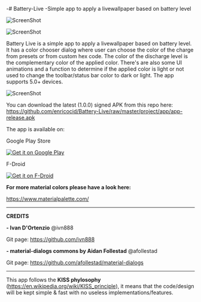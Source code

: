 -# Battery-Live
 -Simple app to apply a livewallpaper based on battery level

![ScreenShot](https://raw.githubusercontent.com/enricocid/Battery-Live/master/art/solid.png)

![ScreenShot](https://raw.githubusercontent.com/enricocid/Battery-Live/master/art/Battery_gif.gif)

Battery Live is a simple app to apply a livewallpaper based on battery level.
It has a color chooser dialog where user can choose the color of the charge from presets or from custom hex code. The color of the discharge level is the complementary color of the applied color.
There's are also some UI animations and a function to determine if the applied color is light or not used to change the toolbar/status bar color to dark or light.
The app supports 5.0+ devices.

![ScreenShot](https://raw.githubusercontent.com/enricocid/Battery-Live/master/art/screens.png)


You can download the latest (1.0.0) signed APK from this repo here: https://github.com/enricocid/Battery-Live/raw/master/project/app/app-release.apk


The app is available on:

Google Play Store

<a href="https://play.google.com/store/apps/details?id=com.enrico.earthquake.batterysimplysolid">
  <img alt="Get it on Google Play"       src="https://raw.githubusercontent.com/enricocid/Storage-USB/master/art/gplay.png" />
</a>
 
F-Droid
 
<a href="https://f-droid.org/repository/browse/?fdid=com.enrico.earthquake.batterysimplysolid">
  <img alt="Get it on F-Droid"       src="https://raw.githubusercontent.com/enricocid/Storage-USB/master/art/fdroid.png" />
</a>

**For more material colors please have a look here:**

https://www.materialpalette.com/



-------------
**CREDITS**

**- Ivan D'Ortenzio**
@ivn888

Git page:
https://github.com/ivn888


**- material-dialogs commons by Aidan Follestad**
@afollestad

Git page:
https://github.com/afollestad/material-dialogs



-------------------
This app follows the **KISS phylosophy** (https://en.wikipedia.org/wiki/KISS_principle), it means that the code/design will be kept simple & fast with no useless implementations/features.
